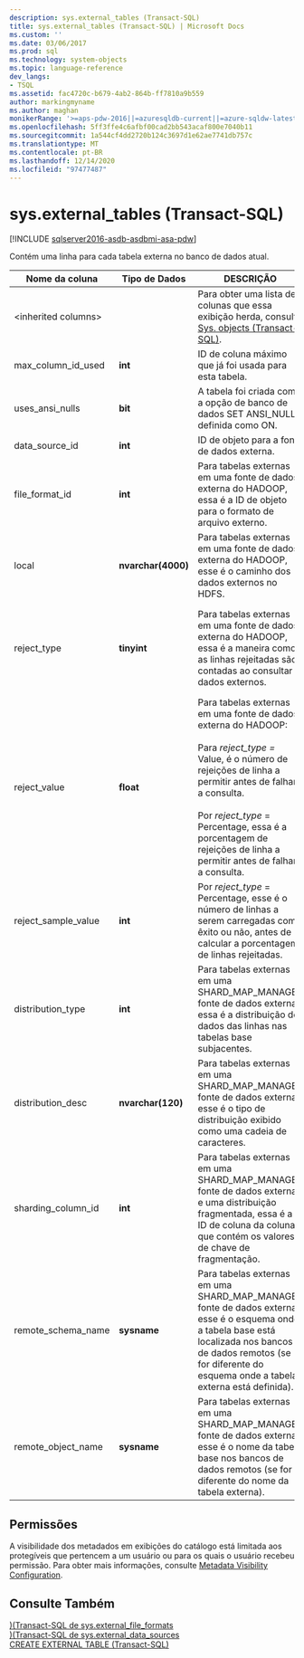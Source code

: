 ```yaml
---
description: sys.external_tables (Transact-SQL)
title: sys.external_tables (Transact-SQL) | Microsoft Docs
ms.custom: ''
ms.date: 03/06/2017
ms.prod: sql
ms.technology: system-objects
ms.topic: language-reference
dev_langs:
- TSQL
ms.assetid: fac4720c-b679-4ab2-864b-ff7810a9b559
author: markingmyname
ms.author: maghan
monikerRange: '>=aps-pdw-2016||=azuresqldb-current||=azure-sqldw-latest||>=sql-server-2016||>=sql-server-linux-2017||=azuresqldb-mi-current'
ms.openlocfilehash: 5ff3ffe4c6afbf00cad2bb543acaf800e7040b11
ms.sourcegitcommit: 1a544cf4dd2720b124c3697d1e62ae7741db757c
ms.translationtype: MT
ms.contentlocale: pt-BR
ms.lasthandoff: 12/14/2020
ms.locfileid: "97477487"
---
```

# <a name="sysexternal_tables-transact-sql"></a>sys.external_tables (Transact-SQL)
[!INCLUDE [sqlserver2016-asdb-asdbmi-asa-pdw](../../includes/applies-to-version/sqlserver2016-asdb-asdbmi-asa-pdw.md)]

  Contém uma linha para cada tabela externa no banco de dados atual.  
  
|Nome da coluna|Tipo de Dados|DESCRIÇÃO|Intervalo|  
|-----------------|---------------|-----------------|-----------|  
|\<inherited columns>||Para obter uma lista de colunas que essa exibição herda, consulte [Sys. objects &#40;Transact-SQL&#41;](../../relational-databases/system-catalog-views/sys-objects-transact-sql.md).||  
|max_column_id_used|**int**|ID de coluna máximo que já foi usada para esta tabela.||  
|uses_ansi_nulls|**bit**|A tabela foi criada com a opção de banco de dados SET ANSI_NULLS definida como ON.||  
|data_source_id|**int**|ID de objeto para a fonte de dados externa.||  
|file_format_id|**int**|Para tabelas externas em uma fonte de dados externa do HADOOP, essa é a ID de objeto para o formato de arquivo externo.||  
|local|**nvarchar(4000)**|Para tabelas externas em uma fonte de dados externa do HADOOP, esse é o caminho dos dados externos no HDFS.||  
|reject_type|**tinyint**|Para tabelas externas em uma fonte de dados externa do HADOOP, essa é a maneira como as linhas rejeitadas são contadas ao consultar dados externos.|VALOR-o número de linhas rejeitadas.<br /><br /> PORCENTAGEM-a porcentagem de linhas rejeitadas.|  
|reject_value|**float**|Para tabelas externas em uma fonte de dados externa do HADOOP:<br /><br /> Para *reject_type =* Value, é o número de rejeições de linha a permitir antes de falhar a consulta.<br /><br /> Por *reject_type* = Percentage, essa é a porcentagem de rejeições de linha a permitir antes de falhar a consulta.||  
|reject_sample_value|**int**|Por *reject_type* = Percentage, esse é o número de linhas a serem carregadas com êxito ou não, antes de calcular a porcentagem de linhas rejeitadas.|NULL se reject_type = VALUE.|  
|distribution_type|**int**|Para tabelas externas em uma SHARD_MAP_MANAGER fonte de dados externa, essa é a distribuição de dados das linhas nas tabelas base subjacentes.|0-fragmentado<br /><br /> 1-replicado<br /><br /> 2-Round Robin|  
|distribution_desc|**nvarchar(120)**|Para tabelas externas em uma SHARD_MAP_MANAGER fonte de dados externa, esse é o tipo de distribuição exibido como uma cadeia de caracteres.||  
|sharding_column_id|**int**|Para tabelas externas em uma SHARD_MAP_MANAGER fonte de dados externa e uma distribuição fragmentada, essa é a ID de coluna da coluna que contém os valores de chave de fragmentação.||  
|remote_schema_name|**sysname**|Para tabelas externas em uma SHARD_MAP_MANAGER fonte de dados externa, esse é o esquema onde a tabela base está localizada nos bancos de dados remotos (se for diferente do esquema onde a tabela externa está definida).||  
|remote_object_name|**sysname**|Para tabelas externas em uma SHARD_MAP_MANAGER fonte de dados externa, esse é o nome da tabela base nos bancos de dados remotos (se for diferente do nome da tabela externa).||  
  
## <a name="permissions"></a>Permissões  
 A visibilidade dos metadados em exibições do catálogo está limitada aos protegíveis que pertencem a um usuário ou para os quais o usuário recebeu permissão. Para obter mais informações, consulte [Metadata Visibility Configuration](../../relational-databases/security/metadata-visibility-configuration.md).  
  
## <a name="see-also"></a>Consulte Também  
 [&#41;&#40;Transact-SQL de sys.external_file_formats ](../../relational-databases/system-catalog-views/sys-external-file-formats-transact-sql.md)   
 [&#41;&#40;Transact-SQL de sys.external_data_sources ](../../relational-databases/system-catalog-views/sys-external-data-sources-transact-sql.md)   
 [CREATE EXTERNAL TABLE &#40;Transact-SQL&#41;](../../t-sql/statements/create-external-table-transact-sql.md)  
  
  
